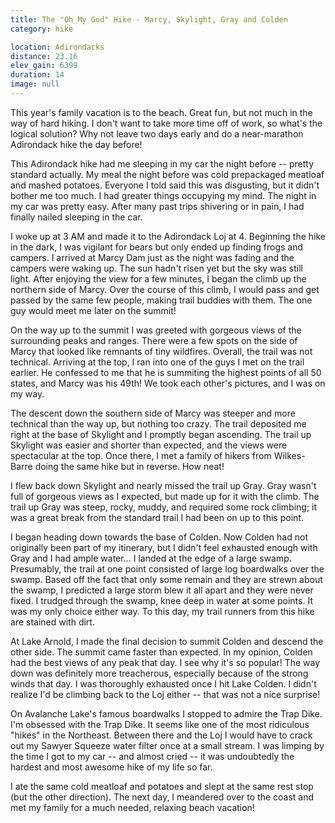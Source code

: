 ```yaml
---
title: The "Oh My God" Hike - Marcy, Skylight, Gray and Colden
category: hike

location: Adirondacks
distance: 23.16
elev_gain: 6399
duration: 14
image: null
---
```


This year's family vacation is to the beach. Great fun, but
not much in the way of hard hiking. I don't want to take more
time off of work, so what's the logical solution? Why not leave
two days early and do a near-marathon Adirondack hike the day before!

This Adirondack hike had me sleeping in my car the night before -- pretty
standard actually. My meal the night before was cold prepackaged meatloaf
and mashed potatoes. Everyone I told said this was disgusting, but it
didn't bother me too much. I had greater things occupying my mind.
The night in my car was pretty easy. After many past trips shivering
or in pain, I had finally nailed sleeping in the car.

I woke up at 3 AM and made it to the Adirondack Loj at 4. Beginning the
hike in the dark, I was vigilant for bears but only ended up finding
frogs and campers. I arrived at Marcy Dam just as the night was fading
and the campers were waking up. The sun hadn't risen yet but the
sky was still light. After enjoying the view for a few minutes, I began
the climb up the northern side of Marcy. Over the course of this climb,
I would pass and get passed by the same few people, making trail buddies
with them. The one guy would meet me later on the summit!

On the way up to the summit I was greeted with gorgeous views of the
surrounding peaks and ranges. There were a few spots on the side of Marcy
that looked like remnants of tiny wildfires. Overall, the trail was not
technical. Arriving at the top, I ran into one of the guys I met on the
trail earlier. He confessed to me that he is summiting the highest points
of all 50 states, and Marcy was his 49th! We took each other's pictures,
and I was on my way.

The descent down the southern side of Marcy was steeper and more technical
than the way up, but nothing too crazy. The trail deposited me right at
the base of Skylight and I promptly began ascending. The trail up Skylight
was easier and shorter than expected, and the views were spectacular at the
top. Once there, I met a family of hikers from Wilkes-Barre doing the same hike
but in reverse. How neat!

I flew back down Skylight and nearly missed the trail up Gray. Gray wasn't
full of gorgeous views as I expected, but made up for it with the climb.
The trail up Gray was steep, rocky, muddy, and required some rock climbing;
it was a great break from the standard trail I had been on up to this point.

I began heading down towards the base of Colden. Now Colden had not originally
been part of my itinerary, but I didn't feel exhausted enough with Gray and I
had ample water... I landed at the edge of a large swamp. Presumably, the trail
at one point consisted of large log boardwalks over the swamp. Based off the
fact that only some remain and they are strewn about the swamp, I predicted
a large storm blew it all apart and they were never fixed. I trudged through
the swamp, knee deep in water at some points. It was my only choice either
way. To this day, my trail runners from this hike are stained with dirt.

At Lake Arnold, I made the final decision to summit Colden and descend the
other side. The summit came faster than expected. In my opinion, Colden had
the best views of any peak that day. I see why it's so popular! The way
down was definitely more treacherous, especially because of the strong winds
that day. I was thoroughly exhausted once I hit Lake Colden. I didn't realize
I'd be climbing back to the Loj either -- that was not a nice surprise!

On Avalanche Lake's famous boardwalks I stopped to admire the Trap Dike.
I'm obsessed with the Trap Dike. It seems like one of the most ridiculous
"hikes" in the Northeast. Between there and the Loj I would have to crack
out my Sawyer Squeeze water filter once at a small stream. I was limping
by the time I got to my car -- and almost cried -- it was undoubtedly
the hardest and most awesome hike of my life so far.

I ate the same cold meatloaf and potatoes and slept at the same rest stop
(but the other direction). The next day, I meandered over to the coast
and met my family for a much needed, relaxing beach vacation!